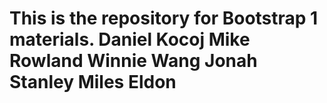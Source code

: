 This is the repository for Bootstrap 1 materials.
Daniel Kocoj
Mike Rowland
Winnie Wang
Jonah Stanley
Miles Eldon
===
